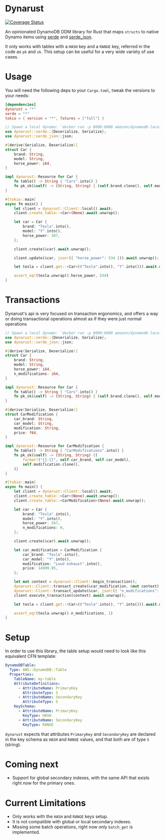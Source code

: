 # Dynarust

[![Coverage Status](https://coveralls.io/repos/github/gabotechs/dynarust/badge.svg?branch=main)](https://coveralls.io/github/gabotechs/dynarust?branch=main)

An opinionated DynamoDB ODM library for Rust that maps `structs`
to native Dynamo items using [serde](https://github.com/serde-rs/serde)
and [serde_json](https://github.com/serde-rs/json).

It only works with tables with a `HASH` key and a `RANGE` key, referred in
the code as `pk` and `sk`. This setup can be useful for a very wide variety
of use cases.

# Usage

You will need the following deps to your `Cargo.toml`, tweak the versions to your needs:

```toml
[dependencies]
dynarust = "*"
serde = "*"
tokio = { version = "*", fatures = ["full"] }
```

```rust
// Spawn a local dynamo: `docker run -p 8000:8000 amazon/dynamodb-local`
use dynarust::serde::{Deserialize, Serialize};
use dynarust::serde_json::json;

#[derive(Serialize, Deserialize)]
struct Car {
    brand: String,
    model: String,
    horse_power: i64,
}

impl dynarust::Resource for Car {
    fn table() -> String { "Cars".into() }
    fn pk_sk(&self) -> (String, String) { (self.brand.clone(), self.model.clone()) }
}

#[tokio::main]
async fn main() {
    let client = dynarust::Client::local().await;
    client.create_table::<Car>(None).await.unwrap();

    let car = Car {
        brand: "Tesla".into(),
        model: "Y".into(),
        horse_power: 347,
    };

    client.create(&car).await.unwrap();

    client.update(&car, json!({ "horse_power": 534 })).await.unwrap();

    let tesla = client.get::<Car>(("Tesla".into(), "Y".into())).await.unwrap();

    assert_eq!(tesla.unwrap().horse_power, 534)
}
```

# Transactions

Dynarust's api is very focused on transaction ergonomics, and offers a way or doing transactional operations
almost as if they were just normal operations

```rust
// Spawn a local dynamo: `docker run -p 8000:8000 amazon/dynamodb-local`
use dynarust::serde::{Deserialize, Serialize};
use dynarust::serde_json::json;

#[derive(Serialize, Deserialize)]
struct Car {
    brand: String,
    model: String,
    horse_power: i64,
    n_modifications: i64,
}

impl dynarust::Resource for Car {
    fn table() -> String { "Cars".into() }
    fn pk_sk(&self) -> (String, String) { (self.brand.clone(), self.model.clone()) }
}

#[derive(Serialize, Deserialize)]
struct CarModification {
    car_brand: String,
    car_model: String,
    modification: String,
    price: f64,
}

impl dynarust::Resource for CarModification {
    fn table() -> String { "CarModifications".into() }
    fn pk_sk(&self) -> (String, String) {(
        format!("{}-{}", self.car_brand, self.car_model),
        self.modification.clone(),
    )}
}

#[tokio::main]
async fn main() {
    let client = dynarust::Client::local().await;
    client.create_table::<Car>(None).await.unwrap();
    client.create_table::<CarModification>(None).await.unwrap();

    let car = Car {
        brand: "Tesla".into(),
        model: "Y".into(),
        horse_power: 347,
        n_modifications: 0,
    };

    client.create(&car).await.unwrap();

    let car_modification = CarModification {
        car_brand: "Tesla".into(),
        car_model: "Y".into(),
        modification: "Loud exhaust".into(),
        price: 14999.95,
    };

    let mut context = dynarust::Client::begin_transaction();
    dynarust::Client::transact_create(&car_modification, &mut context).unwrap();
    dynarust::Client::transact_update(&car, json!({ "n_modifications": car.n_modifications + 1 }), &mut context).unwrap();
    client.execute_transaction(context).await.unwrap();

    let tesla = client.get::<Car>(("Tesla".into(), "Y".into())).await.unwrap();

    assert_eq!(tesla.unwrap().n_modifications, 1)
}
```

# Setup

In order to use this library, the table setup would need to look like this equivalent CFN template:
```yaml
DynamoDBTable:
  Type: AWS::DynamoDB::Table
  Properties:
    TableName: my-table
    AttributeDefinitions:
      - AttributeName: PrimaryKey
        AttributeType: S
      - AttributeName: SecondaryKey
        AttributeType: S
    KeySchema:
      - AttributeName: PrimaryKey
        KeyType: HASH
      - AttributeName: SecondaryKey
        KeyType: RANGE
```

`dynarust` expects that attributes `PrimaryKey` and `SecondaryKey` are declared in the key schema
as `HASH` and `RANGE` values, and that both are of type `S` (string).


# Coming next

- Support for global secondary indexes, with the same API that exists right now for the
primary ones.

# Current Limitations

- Only works with the `HASH` and `RANGE` keys setup.
- It is not compatible with global or local secondary indexes.
- Missing some batch operations, right now only `batch_get` is implemented.
